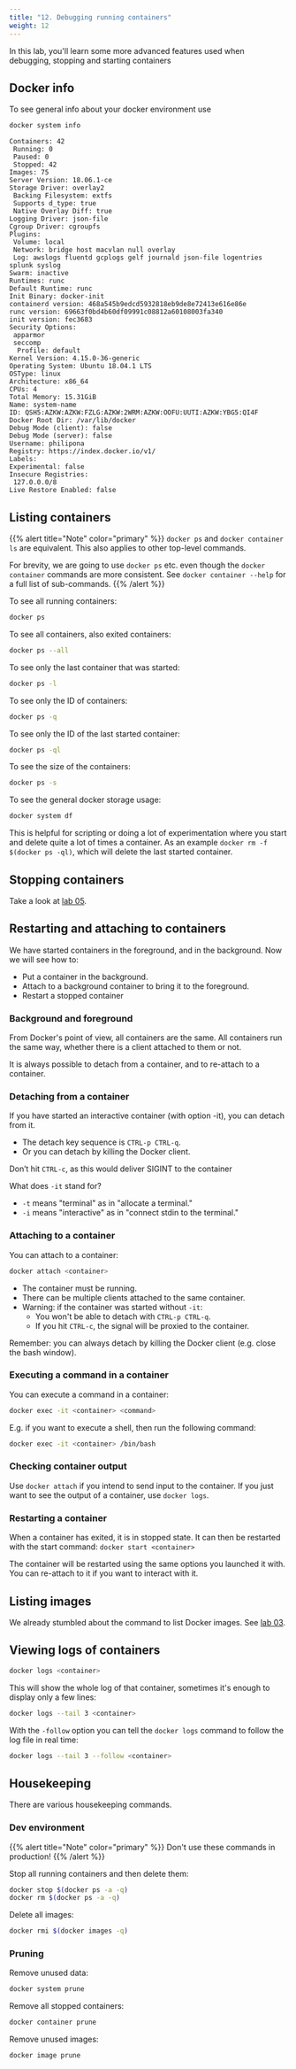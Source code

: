 ```yaml
---
title: "12. Debugging running containers"
weight: 12
---
```


In this lab, you'll learn some more advanced features used when debugging, stopping and starting containers


## Docker info

To see general info about your docker environment use

```bash
docker system info
```

```
Containers: 42
 Running: 0
 Paused: 0
 Stopped: 42
Images: 75
Server Version: 18.06.1-ce
Storage Driver: overlay2
 Backing Filesystem: extfs
 Supports d_type: true
 Native Overlay Diff: true
Logging Driver: json-file
Cgroup Driver: cgroupfs
Plugins:
 Volume: local
 Network: bridge host macvlan null overlay
 Log: awslogs fluentd gcplogs gelf journald json-file logentries splunk syslog
Swarm: inactive
Runtimes: runc
Default Runtime: runc
Init Binary: docker-init
containerd version: 468a545b9edcd5932818eb9de8e72413e616e86e
runc version: 69663f0bd4b60df09991c08812a60108003fa340
init version: fec3683
Security Options:
 apparmor
 seccomp
  Profile: default
Kernel Version: 4.15.0-36-generic
Operating System: Ubuntu 18.04.1 LTS
OSType: linux
Architecture: x86_64
CPUs: 4
Total Memory: 15.31GiB
Name: system-name
ID: QSH5:AZKW:AZKW:FZLG:AZKW:2WRM:AZKW:OOFU:UUTI:AZKW:YBG5:QI4F
Docker Root Dir: /var/lib/docker
Debug Mode (client): false
Debug Mode (server): false
Username: philipona
Registry: https://index.docker.io/v1/
Labels:
Experimental: false
Insecure Registries:
 127.0.0.0/8
Live Restore Enabled: false

```


## Listing containers

{{% alert title="Note" color="primary" %}}
`docker ps` and `docker container ls` are equivalent. This also applies to other top-level commands.

For brevity, we are going to use `docker ps` etc. even though the `docker container` commands are more consistent.
See `docker container --help` for a full list of sub-commands.
{{% /alert %}}

To see all running containers:

```bash
docker ps
```

To see all containers, also exited containers:

```bash
docker ps --all
```

To see only the last container that was started:

```bash
docker ps -l
```

To see only the ID of containers:

```bash
docker ps -q
```

To see only the ID of the last started container:

```bash
docker ps -ql
```

To see the size of the containers:

```bash
docker ps -s
```

To see the general docker storage usage:

```bash
docker system df
```

This is helpful for scripting or doing a lot of experimentation where you start and delete quite a lot of times a container. As an example `docker rm -f $(docker ps -ql)`, which will delete the last started container.


## Stopping containers

Take a look at [lab 05](../05.0/).


## Restarting and attaching to containers

We have started containers in the foreground, and in the background.
Now we will see how to:

* Put a container in the background.
* Attach to a background container to bring it to the foreground.
* Restart a stopped container


### Background and foreground

From Docker's point of view, all containers are the same. All containers run the same way, whether there is a client attached to them or not.

It is always possible to detach from a container, and to re-attach to a container.


### Detaching from a container

If you have started an interactive container (with option -it), you can detach from it.

* The detach key sequence is `CTRL-p CTRL-q`.
* Or you can detach by killing the Docker client.

Don’t hit `CTRL-c`, as this would deliver SIGINT to the container

What does `-it` stand for?

* `-t` means "terminal" as in "allocate a terminal."
* `-i` means "interactive" as in "connect stdin to the terminal."


### Attaching to a container

You can attach to a container:

```bash
docker attach <container>
```

* The container must be running.
* There can be multiple clients attached to the same container.
* Warning: if the container was started without `-it`:
  * You won't be able to detach with `CTRL-p CTRL-q`.
  * If you hit `CTRL-c`, the signal will be proxied to the container.

Remember: you can always detach by killing the Docker client (e.g. close the bash window).


### Executing a command in a container

You can execute a command in a container:

```bash
docker exec -it <container> <command>
```

E.g. if you want to execute a shell, then run the following command:

```bash
docker exec -it <container> /bin/bash
```


### Checking container output

Use `docker attach` if you intend to send input to the container.
If you just want to see the output of a container, use `docker logs`.


### Restarting a container

When a container has exited, it is in stopped state. It can then be restarted with the start command: `docker start <container>`

The container will be restarted using the same options you launched it with.
You can re-attach to it if you want to interact with it.


## Listing images

We already stumbled about the command to list Docker images. See [lab 03](../03.0/).


## Viewing logs of containers

```bash
docker logs <container>
```

This will show the whole log of that container, sometimes it's enough to display only a few lines:

```bash
docker logs --tail 3 <container>
```

With the `-follow` option you can tell the `docker logs` command to follow the log file in real time:

```bash
docker logs --tail 3 --follow <container>
```


## Housekeeping

There are various housekeeping commands.


### Dev environment

{{% alert title="Note" color="primary" %}}
Don't use these commands in production!
{{% /alert %}}


Stop all running containers and then delete them:

```bash
docker stop $(docker ps -a -q)
docker rm $(docker ps -a -q)
```

Delete all images:

```bash
docker rmi $(docker images -q)
```


### Pruning

Remove unused data:

```bash
docker system prune
```

Remove all stopped containers:

```bash
docker container prune
```

Remove unused images:

```bash
docker image prune
```
